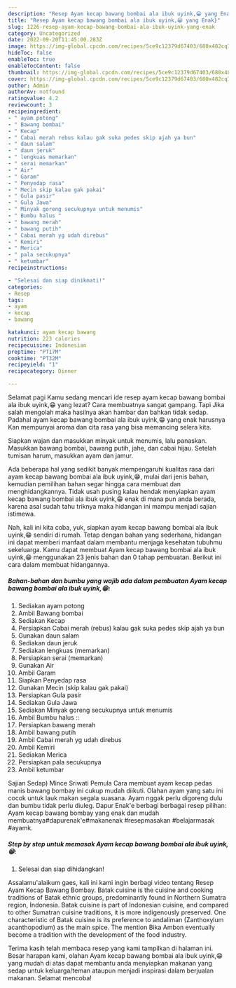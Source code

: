 ```yaml
---
description: "Resep Ayam kecap bawang bombai ala ibuk uyink,😁 yang Enak}"
title: "Resep Ayam kecap bawang bombai ala ibuk uyink,😁 yang Enak}"
slug: 1226-resep-ayam-kecap-bawang-bombai-ala-ibuk-uyink-yang-enak
category: Uncategorized
date: 2022-09-20T11:45:00.283Z
image: https://img-global.cpcdn.com/recipes/5ce9c12379d67403/680x482cq70/ayam-kecap-bawang-bombai-ala-ibuk-uyink-foto-resep-utama.jpg
hideToc: false
enableToc: true
enableTocContent: false
thumbnail: https://img-global.cpcdn.com/recipes/5ce9c12379d67403/680x482cq70/ayam-kecap-bawang-bombai-ala-ibuk-uyink-foto-resep-utama.jpg
cover: https://img-global.cpcdn.com/recipes/5ce9c12379d67403/680x482cq70/ayam-kecap-bawang-bombai-ala-ibuk-uyink-foto-resep-utama.jpg
author: Admin
authorAv: notfound
ratingvalue: 4.2
reviewcount: 3
recipeingredient:
- " ayam potong"
- " Bawang bombai"
- " Kecap"
- " Cabai merah rebus kalau gak suka pedes skip ajah ya bun"
- " daun salam"
- " daun jeruk"
- " lengkuas memarkan"
- " serai memarkan"
- " Air"
- " Garam"
- " Penyedap rasa"
- " Mecin skip kalau gak pakai"
- " Gula pasir"
- " Gula Jawa"
- " Minyak goreng secukupnya untuk menumis"
- " Bumbu halus "
- " bawang merah"
- " bawang putih"
- " Cabai merah yg udah direbus"
- " Kemiri"
- " Merica"
- " pala secukupnya"
- " ketumbar"
recipeinstructions:

- "Selesai dan siap dinikmati!"
categories:
- Resep
tags:
- ayam
- kecap
- bawang

katakunci: ayam kecap bawang 
nutrition: 223 calories
recipecuisine: Indonesian
preptime: "PT17M"
cooktime: "PT32M"
recipeyield: "1"
recipecategory: Dinner

---
```



Selamat pagi Kamu sedang mencari ide resep ayam kecap bawang bombai ala ibuk uyink,😁 yang lezat? Cara membuatnya sangat gampang. Tapi Jika salah mengolah maka hasilnya akan hambar dan bahkan tidak sedap. Padahal ayam kecap bawang bombai ala ibuk uyink,😁 yang enak harusnya Kan mempunyai aroma dan cita rasa yang bisa memancing selera kita.


Siapkan wajan dan masukkan minyak untuk menumis, lalu panaskan. Masukkan bawang bombai, bawang putih, jahe, dan cabai hijau. Setelah tumisan harum, masukkan ayam dan jamur.

Ada beberapa hal yang sedikit banyak mempengaruhi kualitas rasa dari ayam kecap bawang bombai ala ibuk uyink,😁, mulai dari jenis bahan, kemudian pemilihan bahan segar hingga cara membuat dan menghidangkannya. Tidak usah pusing kalau hendak menyiapkan ayam kecap bawang bombai ala ibuk uyink,😁 enak di mana pun anda berada, karena asal sudah tahu triknya maka hidangan ini mampu menjadi sajian istimewa.


Nah, kali ini kita coba, yuk, siapkan ayam kecap bawang bombai ala ibuk uyink,😁 sendiri di rumah. Tetap dengan bahan yang sederhana, hidangan ini dapat memberi manfaat dalam membantu menjaga kesehatan tubuhmu sekeluarga. Kamu dapat membuat Ayam kecap bawang bombai ala ibuk uyink,😁 menggunakan 23 jenis bahan dan 0 tahap pembuatan. Berikut ini cara dalam membuat hidangannya.

<!--inarticleads1-->

##### Bahan-bahan dan bumbu yang wajib ada dalam pembuatan Ayam kecap bawang bombai ala ibuk uyink,😁:

1. Sediakan  ayam potong
1. Ambil  Bawang bombai
1. Sediakan  Kecap
1. Persiapkan  Cabai merah (rebus) kalau gak suka pedes skip ajah ya bun
1. Gunakan  daun salam
1. Sediakan  daun jeruk
1. Sediakan  lengkuas (memarkan)
1. Persiapkan  serai (memarkan)
1. Gunakan  Air
1. Ambil  Garam
1. Siapkan  Penyedap rasa
1. Gunakan  Mecin (skip kalau gak pakai)
1. Persiapkan  Gula pasir
1. Sediakan  Gula Jawa
1. Sediakan  Minyak goreng secukupnya untuk menumis
1. Ambil  Bumbu halus ::
1. Persiapkan  bawang merah
1. Ambil  bawang putih
1. Ambil  Cabai merah yg udah direbus
1. Ambil  Kemiri
1. Sediakan  Merica
1. Persiapkan  pala secukupnya
1. Ambil  ketumbar


Sajian Sedap) Mince Sriwati Pemula Cara membuat ayam kecap pedas manis bawang bombay ini cukup mudah diikuti. Olahan ayam yang satu ini cocok untuk lauk makan segala suasana. Ayam nggak perlu digoreng dulu dan bumbu tidak perlu diuleg. Dapur Enak&#39;e berbagi berbagai resep pilihan: Ayam kecap bawang bombay yang enak dan mudah membuatnya#dapurenak&#39;e#makanenak #resepmasakan #belajarmasak #ayamk. 

<!--inarticleads2-->

##### Step by step untuk memasak Ayam kecap bawang bombai ala ibuk uyink,😁:


1. Selesai dan siap dihidangkan!

Assalamu&#39;alaikum gaes, kali ini kami ingin berbagi video tentang Resep Ayam Kecap Bawang Bombay. Batak cuisine is the cuisine and cooking traditions of Batak ethnic groups, predominantly found in Northern Sumatra region, Indonesia. Batak cuisine is part of Indonesian cuisine, and compared to other Sumatran cuisine traditions, it is more indigenously preserved. One characteristic of Batak cuisine is its preference to andaliman (Zanthoxylum acanthopodium) as the main spice. The mention Bika Ambon eventually become a tradition with the development of the food industry. 

Terima kasih telah membaca resep yang kami tampilkan di halaman ini. Besar harapan kami, olahan Ayam kecap bawang bombai ala ibuk uyink,😁 yang mudah di atas dapat membantu anda menyiapkan makanan yang sedap untuk keluarga/teman ataupun menjadi inspirasi dalam berjualan makanan. Selamat mencoba!
